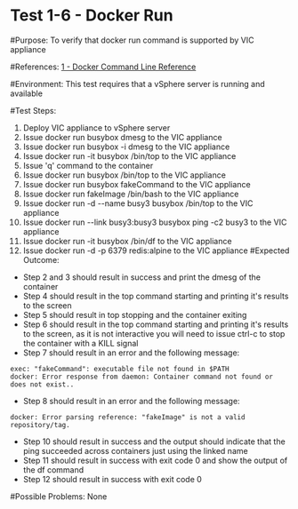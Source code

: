 Test 1-6 - Docker Run
=======

#Purpose:
To verify that docker run command is supported by VIC appliance

#References:
[1 - Docker Command Line Reference](https://docs.docker.com/engine/reference/commandline/run/)

#Environment:
This test requires that a vSphere server is running and available

#Test Steps:
1. Deploy VIC appliance to vSphere server
2. Issue docker run busybox dmesg to the VIC appliance
3. Issue docker run busybox -i dmesg to the VIC appliance
4. Issue docker run -it busybox /bin/top to the VIC appliance
5. Issue 'q' command to the container
6. Issue docker run busybox /bin/top to the VIC appliance
7. Issue docker run busybox fakeCommand to the VIC appliance
8. Issue docker run fakeImage /bin/bash to the VIC appliance
9. Issue docker run -d --name busy3 busybox /bin/top to the VIC appliance
10. Issue docker run --link busy3:busy3 busybox ping -c2 busy3 to the VIC appliance
11. Issue docker run -it busybox /bin/df to the VIC appliance
12. Issue docker run -d -p 6379 redis:alpine to the VIC appliance
#Expected Outcome:
* Step 2 and 3 should result in success and print the dmesg of the container
* Step 4 should result in the top command starting and printing it's results to the screen
* Step 5 should result in top stopping and the container exiting
* Step 6 should result in the top command starting and printing it's results to the screen, as it is not interactive you will need to issue ctrl-c to stop the container with a KILL signal
* Step 7 should result in an error and the following message:  
```
exec: "fakeCommand": executable file not found in $PATH
docker: Error response from daemon: Container command not found or does not exist..
```
* Step 8 should result in an error and the following message:  
```
docker: Error parsing reference: "fakeImage" is not a valid repository/tag.
```
* Step 10 should result in success and the output should indicate that the ping succeeded across containers just using the linked name
* Step 11 should result in success with exit code 0 and show the output of the df command
* Step 12 should result in success with exit code 0

#Possible Problems:
None
